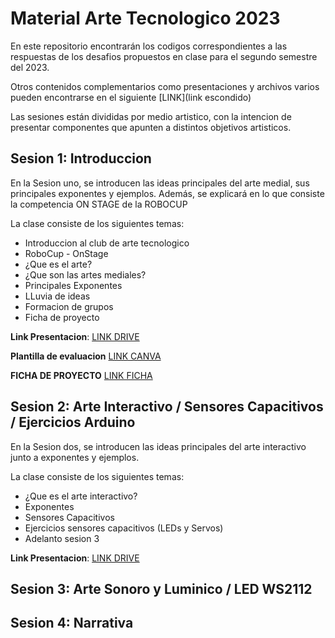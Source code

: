 # Material Arte Tecnologico 2023

En este repositorio encontrarán los codigos correspondientes a las respuestas de los desafios propuestos en clase para el segundo semestre del 2023.

Otros contenidos complementarios como presentaciones y archivos varios pueden encontrarse en el siguiente [LINK](link escondido)

Las sesiones están divididas por medio artistico, con la intencion de presentar componentes que apunten a distintos objetivos artisticos.

## Sesion 1: Introduccion

En la Sesion uno, se introducen las ideas principales del arte medial, sus principales exponentes y ejemplos. Además, se explicará en lo que consiste la competencia ON STAGE de la ROBOCUP

La clase consiste de los siguientes temas:
- Introduccion al club de arte tecnologico
- RoboCup - OnStage
- ¿Que es el arte?
- ¿Que son las artes mediales?
- Principales Exponentes
- LLuvia de ideas
- Formacion de grupos
- Ficha de proyecto

**Link Presentacion**: [LINK DRIVE](https://docs.google.com/presentation/d/1Z7-BkC1ltClsG00SkTthbcHbHTwSYHWZ/edit?usp=sharing&ouid=103007674410080376756&rtpof=true&sd=true)

**Plantilla de evaluacion** [LINK CANVA](https://www.canva.com/design/DAFrRLp7o6w/gjhC-M92yl5ZTH3YK-nftA/edit?utm_content=DAFrRLp7o6w&utm_campaign=designshare&utm_medium=link2&utm_source=sharebutton)

**FICHA DE PROYECTO** [LINK FICHA](https://docs.google.com/document/d/1ikfKbGYQhVM7DPobqPiuQ4k6cILKj01P9sCPplF6Vmg/edit?usp=sharing)

## Sesion 2: Arte Interactivo / Sensores Capacitivos / Ejercicios Arduino

En la Sesion dos, se introducen las ideas principales del arte interactivo junto a exponentes y ejemplos.

La clase consiste de los siguientes temas:
- ¿Que es el arte interactivo?
- Exponentes
- Sensores Capacitivos
- Ejercicios sensores capacitivos (LEDs y Servos)
- Adelanto sesion 3

**Link Presentacion**: [LINK DRIVE](https://docs.google.com/presentation/d/1u9PBoF3oMxrpHahchMSp118Jm3qRjkFfb37UU_Na1Z0/edit?usp=drive_link)

## Sesion 3: Arte Sonoro y Luminico / LED WS2112 

## Sesion 4: Narrativa

